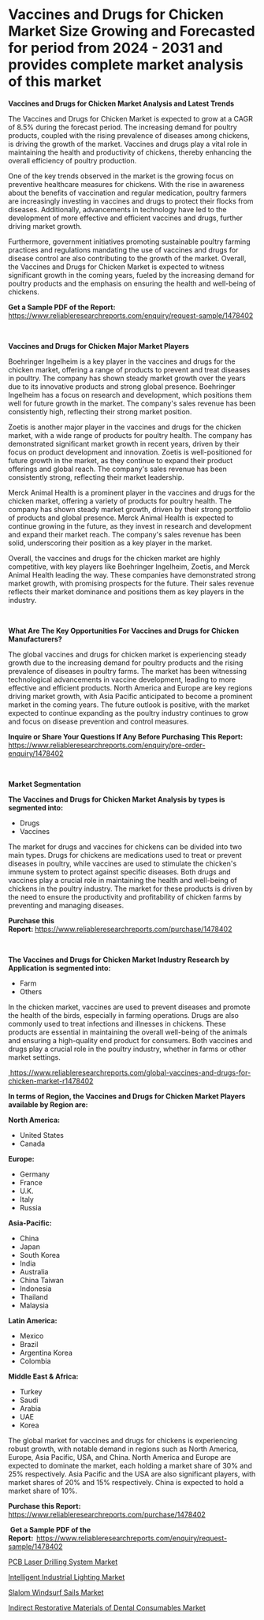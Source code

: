 <p><h1>Vaccines and Drugs for Chicken Market Size Growing and Forecasted for period from 2024 - 2031 and provides complete market analysis of this market</h1></p><p><strong>Vaccines and Drugs for Chicken Market Analysis and Latest Trends</strong></p>
<p><p>The Vaccines and Drugs for Chicken Market is expected to grow at a CAGR of 8.5% during the forecast period. The increasing demand for poultry products, coupled with the rising prevalence of diseases among chickens, is driving the growth of the market. Vaccines and drugs play a vital role in maintaining the health and productivity of chickens, thereby enhancing the overall efficiency of poultry production.</p><p>One of the key trends observed in the market is the growing focus on preventive healthcare measures for chickens. With the rise in awareness about the benefits of vaccination and regular medication, poultry farmers are increasingly investing in vaccines and drugs to protect their flocks from diseases. Additionally, advancements in technology have led to the development of more effective and efficient vaccines and drugs, further driving market growth.</p><p>Furthermore, government initiatives promoting sustainable poultry farming practices and regulations mandating the use of vaccines and drugs for disease control are also contributing to the growth of the market. Overall, the Vaccines and Drugs for Chicken Market is expected to witness significant growth in the coming years, fueled by the increasing demand for poultry products and the emphasis on ensuring the health and well-being of chickens.</p></p>
<p><strong>Get a Sample PDF of the Report:&nbsp;</strong> <a href="https://www.reliableresearchreports.com/enquiry/request-sample/1478402">https://www.reliableresearchreports.com/enquiry/request-sample/1478402</a></p>
<p>&nbsp;</p>
<p><strong>Vaccines and Drugs for Chicken Major Market Players</strong></p>
<p><p>Boehringer Ingelheim is a key player in the vaccines and drugs for the chicken market, offering a range of products to prevent and treat diseases in poultry. The company has shown steady market growth over the years due to its innovative products and strong global presence. Boehringer Ingelheim has a focus on research and development, which positions them well for future growth in the market. The company's sales revenue has been consistently high, reflecting their strong market position.</p><p>Zoetis is another major player in the vaccines and drugs for the chicken market, with a wide range of products for poultry health. The company has demonstrated significant market growth in recent years, driven by their focus on product development and innovation. Zoetis is well-positioned for future growth in the market, as they continue to expand their product offerings and global reach. The company's sales revenue has been consistently strong, reflecting their market leadership.</p><p>Merck Animal Health is a prominent player in the vaccines and drugs for the chicken market, offering a variety of products for poultry health. The company has shown steady market growth, driven by their strong portfolio of products and global presence. Merck Animal Health is expected to continue growing in the future, as they invest in research and development and expand their market reach. The company's sales revenue has been solid, underscoring their position as a key player in the market.</p><p>Overall, the vaccines and drugs for the chicken market are highly competitive, with key players like Boehringer Ingelheim, Zoetis, and Merck Animal Health leading the way. These companies have demonstrated strong market growth, with promising prospects for the future. Their sales revenue reflects their market dominance and positions them as key players in the industry.</p></p>
<p>&nbsp;</p>
<p><strong>What Are The Key Opportunities For Vaccines and Drugs for Chicken Manufacturers?</strong></p>
<p><p>The global vaccines and drugs for chicken market is experiencing steady growth due to the increasing demand for poultry products and the rising prevalence of diseases in poultry farms. The market has been witnessing technological advancements in vaccine development, leading to more effective and efficient products. North America and Europe are key regions driving market growth, with Asia Pacific anticipated to become a prominent market in the coming years. The future outlook is positive, with the market expected to continue expanding as the poultry industry continues to grow and focus on disease prevention and control measures.</p></p>
<p><strong>Inquire or Share Your Questions If Any Before Purchasing This Report:</strong> <a href="https://www.reliableresearchreports.com/enquiry/pre-order-enquiry/1478402">https://www.reliableresearchreports.com/enquiry/pre-order-enquiry/1478402</a></p>
<p>&nbsp;</p>
<p><strong>Market Segmentation</strong></p>
<p><strong>The Vaccines and Drugs for Chicken Market Analysis by types is segmented into:</strong></p>
<p><ul><li>Drugs</li><li>Vaccines</li></ul></p>
<p><p>The market for drugs and vaccines for chickens can be divided into two main types. Drugs for chickens are medications used to treat or prevent diseases in poultry, while vaccines are used to stimulate the chicken's immune system to protect against specific diseases. Both drugs and vaccines play a crucial role in maintaining the health and well-being of chickens in the poultry industry. The market for these products is driven by the need to ensure the productivity and profitability of chicken farms by preventing and managing diseases.</p></p>
<p><strong>Purchase this Report:&nbsp;</strong><a href="https://www.reliableresearchreports.com/purchase/1478402">https://www.reliableresearchreports.com/purchase/1478402</a></p>
<p>&nbsp;</p>
<p><strong>The Vaccines and Drugs for Chicken Market Industry Research by Application is segmented into:</strong></p>
<p><ul><li>Farm</li><li>Others</li></ul></p>
<p><p>In the chicken market, vaccines are used to prevent diseases and promote the health of the birds, especially in farming operations. Drugs are also commonly used to treat infections and illnesses in chickens. These products are essential in maintaining the overall well-being of the animals and ensuring a high-quality end product for consumers. Both vaccines and drugs play a crucial role in the poultry industry, whether in farms or other market settings.</p></p>
<p><a href="https://www.reliableresearchreports.com/global-vaccines-and-drugs-for-chicken-market-r1478402">&nbsp;https://www.reliableresearchreports.com/global-vaccines-and-drugs-for-chicken-market-r1478402</a></p>
<p><strong>In terms of Region, the Vaccines and Drugs for Chicken Market Players available by Region are:</strong></p>
<p>
    <p> <strong> North America: </strong>
        <ul>
            <li>United States</li>
            <li>Canada</li>
        </ul>
        </p> 
    <p> <strong> Europe: </strong>
        <ul>
            <li>Germany</li>
            <li>France</li>
            <li>U.K.</li>
            <li>Italy</li>
            <li>Russia</li>
        </ul>
        </p> 
    <p> <strong> Asia-Pacific: </strong>
        <ul>
            <li>China</li>
            <li>Japan</li>
            <li>South Korea</li>
            <li>India</li>
            <li>Australia</li>
            <li>China Taiwan</li>
            <li>Indonesia</li>
            <li>Thailand</li>
            <li>Malaysia</li>
        </ul>
        </p> 
    <p> <strong> Latin America: </strong>
        <ul>
            <li>Mexico</li>
            <li>Brazil</li>
            <li>Argentina Korea</li>
            <li>Colombia</li>
        </ul>
        </p> 
    <p> <strong> Middle East & Africa: </strong>
        <ul>
            <li>Turkey</li>
            <li>Saudi</li>
            <li>Arabia</li>
            <li>UAE</li>
            <li>Korea</li>
        </ul>
    </p>
    </p>
<p><p>The global market for vaccines and drugs for chickens is experiencing robust growth, with notable demand in regions such as North America, Europe, Asia Pacific, USA, and China. North America and Europe are expected to dominate the market, each holding a market share of 30% and 25% respectively. Asia Pacific and the USA are also significant players, with market shares of 20% and 15% respectively. China is expected to hold a market share of 10%.</p></p>
<p><strong>Purchase this Report: </strong><a href="https://www.reliableresearchreports.com/purchase/1478402">https://www.reliableresearchreports.com/purchase/1478402</a></p>
<p>&nbsp;<strong>Get a Sample PDF of the Report:&nbsp;&nbsp;</strong><a href="https://www.reliableresearchreports.com/enquiry/request-sample/1478402">https://www.reliableresearchreports.com/enquiry/request-sample/1478402</a></p>
<p><strong></strong></p>
<p><p><a href="https://medium.com/@richard.james09789/pcb-laser-drilling-system-market-report-by-product-type-co2-laser-drilling-system-uv-laser-2ede9f3f85ce">PCB Laser Drilling System Market</a></p><p><a href="https://medium.com/@elzaziemann1943/global-intelligent-industrial-lighting-market-size-and-market-trends-analysis-by-regional-outlook-44c5116fcbeb">Intelligent Industrial Lighting Market</a></p><p><a href="https://github.com/LouieAltenwert/Market-Research-Report-List-1/blob/main/slalom-windsurf-sails-market.md">Slalom Windsurf Sails Market</a></p><p><a href="https://github.com/Leeanford76845djf/Market-Research-Report-List-1/blob/main/indirect-restorative-materials-of-dental-consumables-market.md">Indirect Restorative Materials of Dental Consumables Market</a></p></p>